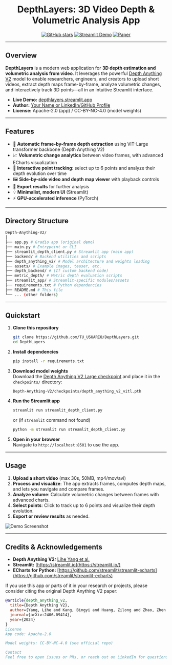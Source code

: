 <div align="center">
  <h1>DepthLayers: 3D Video Depth & Volumetric Analysis App</h1>
  
  <a href="https://github.com/TU_USUARIO/DepthLayers"><img src="https://img.shields.io/github/stars/TU_USUARIO/DepthLayers?style=social" alt="GitHub stars"></a>
  <a href="https://depthlayers.streamlit.app/"><img src="https://img.shields.io/badge/Streamlit-Demo-green" alt="Streamlit Demo"></a>
  <a href="https://arxiv.org/abs/2406.09414"><img src="https://img.shields.io/badge/arXiv-DepthAnythingV2-red" alt="Paper"></a>
</div>

---

## Overview

**DepthLayers** is a modern web application for **3D depth estimation and volumetric analysis from video**. It leverages the powerful [Depth Anything V2](https://github.com/DepthAnything/Depth-Anything-V2) model to enable researchers, engineers, and creators to upload short videos, extract depth maps frame-by-frame, analyze volumetric changes, and interactively track 3D points—all in an intuitive Streamlit interface.

- **Live Demo:** [depthlayers.streamlit.app](https://depthlayers.streamlit.app/)
- **Author:** [Your Name or LinkedIn/GitHub Profile](#)
- **License:** Apache-2.0 (app) / CC-BY-NC-4.0 (model weights)

---

## Features

- 🔎 **Automatic frame-by-frame depth extraction** using ViT-Large transformer backbone (Depth Anything V2)
- 📈 **Volumetric change analytics** between video frames, with advanced ECharts visualization
- 🎯 **Interactive point tracking**: select up to 6 points and analyze their depth evolution over time
- 🖼️ **Side-by-side video and depth map viewer** with playback controls
- 💾 **Export results** for further analysis
- 💡 **Minimalist, modern UI** (Streamlit)
- ⚡ **GPU-accelerated inference** (PyTorch)

---

## Directory Structure

```bash
Depth-Anything-V2/
│
├── app.py # Gradio app (original demo)
├── main.py # Entrypoint or CLI
├── streamlit_depth_client.py # Streamlit app (main app)
├── backend/ # Backend utilities and scripts
├── depth_anything_v2/ # Model architecture and weights loading
├── assets/ # Example images, teaser, etc.
├── depth_backend/ # (If custom backend code)
├── metric_depth/ # Metric depth evaluation scripts
├── streamlit_app/ # Streamlit-specific modules/assets
├── requirements.txt # Python dependencies
├── README.md # This file
└── ... (other folders)
```

---

## Quickstart

1. **Clone this repository**
    ```bash
    git clone https://github.com/TU_USUARIO/DepthLayers.git
    cd DepthLayers
    ```

2. **Install dependencies**
    ```bash
    pip install -r requirements.txt
    ```

3. **Download model weights**  
   Download the [Depth Anything V2 Large checkpoint](https://huggingface.co/depth-anything/Depth-Anything-V2-Large/resolve/main/depth_anything_v2_vitl.pth?download=true) and place it in the `checkpoints/` directory:
    ```
    Depth-Anything-V2/checkpoints/depth_anything_v2_vitl.pth
    ```

4. **Run the Streamlit app**
    ```bash
    streamlit run streamlit_depth_client.py
    ```
    or (if `streamlit` command not found)
    ```bash
    python -m streamlit run streamlit_depth_client.py
    ```

5. **Open in your browser**  
   Navigate to `http://localhost:8501` to use the app.

---

## Usage

1. **Upload a short video** (max 30s, 50MB, mp4/mov/avi)
2. **Process and visualize**: The app extracts frames, computes depth maps, and lets you navigate and compare frames.
3. **Analyze volume**: Calculate volumetric changes between frames with advanced charts.
4. **Select points**: Click to track up to 6 points and visualize their depth evolution.
5. **Export or review results** as needed.

![Demo Screenshot](assets/teaser.png)

---

## Credits & Acknowledgements

- **Depth Anything V2:** [Lihe Yang et al.](https://github.com/DepthAnything/Depth-Anything-V2)
- **Streamlit:** [https://streamlit.io](https://streamlit.io/)
- **ECharts for Python:** [https://github.com/streamlit/streamlit-echarts](https://github.com/streamlit/streamlit-echarts)

If you use this app or parts of it in your research or projects, please consider citing the original Depth Anything V2 paper:

```bibtex
@article{depth_anything_v2,
  title={Depth Anything V2},
  author={Yang, Lihe and Kang, Bingyi and Huang, Zilong and Zhao, Zhen and Xu, Xiaogang and Feng, Jiashi and Zhao, Hengshuang},
  journal={arXiv:2406.09414},
  year={2024}
}
License
App code: Apache-2.0

Model weights: CC-BY-NC-4.0 (see official repo)

Contact
Feel free to open issues or PRs, or reach out on LinkedIn for questions and collaborations.
